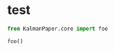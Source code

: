 # test


<!-- WARNING: THIS FILE WAS AUTOGENERATED! DO NOT EDIT! -->

``` python
from KalmanPaper.core import foo
```

``` python
foo()
```
